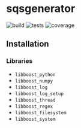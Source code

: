# sqsgenerator

![build](https://git.unileoben.ac.at/p1655622/sqsgenerator/badges/master/pipeline.svg?style=flat&key_text=build)
![tests](https://git.unileoben.ac.at/p1655622/sqsgenerator/badges/master/pipeline.svg?style=flat&key_text=tests)
![coverage](https://git.unileoben.ac.at/p1655622/sqsgenerator/badges/master/coverage.svg)

## Installation

### Libraries
  - `libboost_python`
  - `libboost_numpy`
  - `libboost_log`
  - `libboost_log_setup`
  - `libboost_thread`
  - `libboost_regex`
  - `libboost_filesystem`
  - `libboost_system`